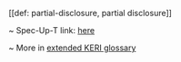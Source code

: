 [[def: partial-disclosure, partial disclosure]]

~ Spec-Up-T link: <a href='https://weboftrust.github.io/WOT-terms/docs/glossary/partial-disclosure'>here</a>

~ More in <a href="https://weboftrust.github.io/WOT-terms/docs/glossary/partial-disclosure">extended KERI glossary</a>
